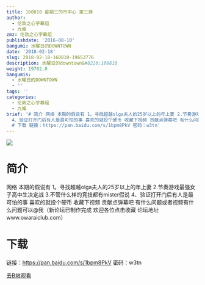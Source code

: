 ```yaml
---
title: 160810 星期三的市中心 第三弹
author:
  - 伦敦之心字幕组
  - 九條
zmz: 伦敦之心字幕组
publishdate: '2016-08-10'
bangumi: 水曜日的DOWNTOWN
date: '2018-02-18'
slug: 2018-02-18-160810-19653776
description: 水曜日的downtown&#8226;160810
weight: 19782.0
bangumis:
  - 水曜日的DOWNTOWN
  - ''
tags: ''
categories:
  - 伦敦之心字幕组
  - 九條
brief: '# 简介 网络 本期的假说有 1。寻找超越olga夫人的25岁以上的年上妻 2.节奏游戏最强女子高中生决定战 3.不管什么样的竞技都有mister假说
  4、验证打开门后有人是最可怕的事 喜欢的就投个硬币 收藏下视频 贡献点弹幕吧 有什么问题或者视频有什么问题可以@我（新论坛已制作完成 欢迎各位点击收藏 论坛地址www.owaraiclub.com）
  # 下载 链接：https://pan.baidu.com/s/1bpm8PkV 密码：w3tn'
---
```

![](https://i.imgur.com/u4OZ3Gp.png)
# 简介  
网络
本期的假说有 1。寻找超越olga夫人的25岁以上的年上妻 2.节奏游戏最强女子高中生决定战 3.不管什么样的竞技都有mister假说 4、验证打开门后有人是最可怕的事  喜欢的就投个硬币 收藏下视频 贡献点弹幕吧 有什么问题或者视频有什么问题可以@我（新论坛已制作完成 欢迎各位点击收藏 论坛地址www.owaraiclub.com）  

# 下载
链接：https://pan.baidu.com/s/1bpm8PkV 
密码：w3tn

[去B站观看](https://www.bilibili.com/video/av19653776/)
 
